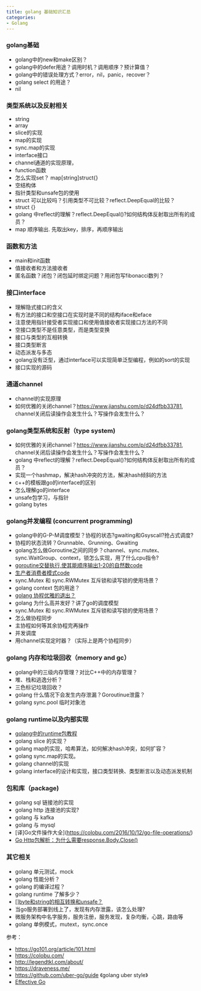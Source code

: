```yaml
---
title: golang 基础知识汇总
categories:
- Golang
---
```


### golang基础
- golang中的new和make区别？
- golang中的defer用途？调用时机？调用顺序？预计算值？
- golang中的错误处理方式？error，nil，panic，recover？
- golang select 的用途？
- nil


### 类型系统以及反射相关
- string
- array
- slice的实现
- map的实现
- sync.map的实现
- interface接口
- channel通道的实现原理，
- function函数
- 怎么实现set？ map[string]struct{}
- 空结构体
- 指针类型和unsafe包的使用
- struct 可以比较吗？引用类型不可比较？reflect.DeepEqual的比较？
- struct {}
- golang 中reflect的理解？reflect.DeepEqual()?如何结构体反射取出所有的成员？
- map 顺序输出. 先取出key，排序，再顺序输出



### 函数和方法
- main和init函数
- 值接收者和方法接收者
- 匿名函数？闭包？闭包延时绑定问题？用闭包写fibonacci数列？



### 接口interface
- 理解隐式接口的含义
- 有方法的接口和空接口在实现时是不同的结构iface和eface
- 注意使用指针接受者实现接口和使用值接收者实现接口方法的不同
- 空接口类型不是任意类型，而是类型变换
- 接口与类型的互相转换
- 接口类型断言
- 动态派发与多态
- golang没有泛型，通过interface可以实现简单泛型编程，例如的sort的实现
- 接口实现的源码


### 通道channel
- channel的实现原理
- 如何优雅的关闭channel？https://www.jianshu.com/p/d24dfbb33781, channel关闭后读操作会发生什么？写操作会发生什么？


### golang类型系统和反射（type system)
- 如何优雅的关闭channel？https://www.jianshu.com/p/d24dfbb33781, channel关闭后读操作会发生什么？写操作会发生什么？
- golang 中reflect的理解？reflect.DeepEqual()?如何结构体反射取出所有的成员？
- 实现一个hashmap，解决hash冲突的方法，解决hash倾斜的方法
- c++的模板跟go的interface的区别
- 怎么理解go的interface
- unsafe包学习，与指针
- golang bytes



### golang并发编程 (concurrent programming)
- golang中的G-P-M调度模型？协程的状态?gwaiting和Gsyscall?抢占式调度?
- 协程的状态流转？Grunnable、Grunning、Gwaiting
- golang怎么做Goroutine之间的同步？channel、sync.mutex、sync.WaitGroup、context，锁怎么实现，用了什么cpu指令?
- [goroutine交替执行,使其能顺序输出1-20的自然数code](https://github.com/wxquare/programming/blob/master/golang/learn_golang/goroutine_example1.go)
- [生产者消费者模式code](https://github.com/wxquare/programming/blob/master/golang/learn_golang/producer_consumer.go)
- sync.Mutex 和 sync.RWMutex 互斥锁和读写锁的使用场景？
- golang context 包的用途？
- [golang 协程优雅的退出？](https://segmentfault.com/a/1190000017251049)
- golang 为什么高并发好？讲了go的调度模型
- sync.Mutex 和 sync.RWMutex 互斥锁和读写锁的使用场景？
- 怎么做协程同步
- 主协程如何等其余协程完再操作
- 并发调度
- 用channel实现定时器？（实际上是两个协程同步）


### golang 内存和垃圾回收（memory and gc）
- golang中的三级内存管理？对比C++中的内存管理？
- 堆、栈和逃逸分析？
- 三色标记垃圾回收？
- golang 什么情况下会发生内存泄漏？Goroutinue泄露？
- golang sync.pool 临时对象池


### golang runtime以及内部实现
- [golang中的runtime包教程](golang中的runtime包教程)
- golang slice 的实现？
- golang map的实现，哈希算法，如何解决hash冲突，如何扩容？
- golang sync.map的实现。
- golang channel的实现
- golang interface的设计和实现，接口类型转换、类型断言以及动态派发机制


### 包和库（package)
- golang sql 链接池的实现
- golang http 连接池的实现?
- golang 与 kafka
- golang 与 mysql
- [译]Go文件操作大全](https://colobu.com/2016/10/12/go-file-operations/)
- [Go Http包解析：为什么需要response.Body.Close()](https://segmentfault.com/a/1190000020086816)


### 其它相关
- golang 单元测试，mock
- golang 性能分析？
- golang 的编译过程？
- golang runtime 了解多少？
- [[]byte和string的相互转换和unsafe？](https://go101.org/article/unsafe.html)
- 当go服务部署到线上了，发现有内存泄露，该怎么处理?
- 微服务架构中名字服务，服务注册，服务发现，复杂均衡，心跳，路由等
- golang 单例模式，mutext，sync.once


参考：
- https://go101.org/article/101.html
- https://colobu.com/
- http://legendtkl.com/about/
- https://draveness.me/
- https://github.com/uber-go/guide 《golang uber style》
- [Effective Go](http://https://golang.org/doc/effective_go.html)